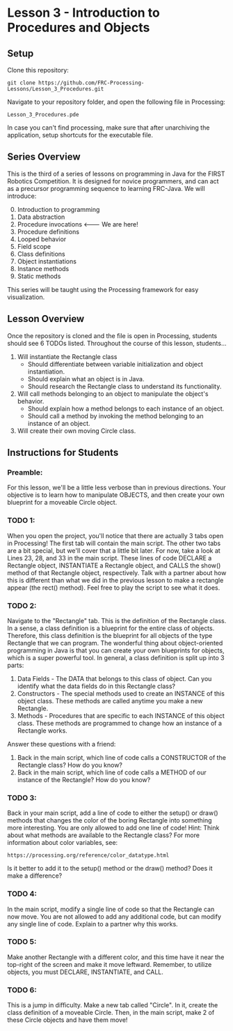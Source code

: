 # Lesson 3 - Introduction to Procedures and Objects

## Setup

Clone this repository:

`git clone https://github.com/FRC-Processing-Lessons/Lesson_3_Procedures.git`

Navigate to your repository folder, and open the following file in Processing:

`Lesson_3_Procedures.pde`

In case you can't find processing, make sure that after unarchiving the application, setup shortcuts for the executable file.

## Series Overview
This is the third of a series of lessons on programming in Java for the FIRST Robotics Competition.  It is designed for novice programmers, and can act as a precursor programming sequence to learning FRC-Java.  We will introduce:

0. Introduction to programming
1. Data abstraction
2. Procedure invocations   <--- We are here!
3. Procedure definitions   
4. Looped behavior
5. Field scope
6. Class definitions
7. Object instantiations
8. Instance methods
9. Static methods

This series will be taught using the Processing framework for easy visualization.

## Lesson Overview

Once the repository is cloned and the file is open in Processing, students should see 6 TODOs listed. Throughout the course of this lesson, students...

1. Will instantiate the Rectangle class
   - Should differentiate between variable initialization and object instantiation.
   - Should explain what an object is in Java.
   - Should research the Rectangle class to understand its functionality.
2. Will call methods belonging to an object to manipulate the object's behavior.
   - Should explain how a method belongs to each instance of an object.
   - Should call a method by invoking the method belonging to an instance of an object.
3. Will create their own moving Circle class.

## Instructions for Students

### Preamble:
For this lesson, we'll be a little less verbose than in previous directions.  Your objective is to learn how to manipulate OBJECTS, and then create your own blueprint for a moveable Circle object.

### TODO 1:  
When you open the project, you'll notice that there are actually 3 tabs open in Processing!  The first tab will contain the main script.  The other two tabs are a bit special, but we'll cover that a little bit later.  For now, take a look at Lines 23, 28, and 33 in the main script.  These lines of code DECLARE a Rectangle object, INSTANTIATE a Rectangle object, and CALLS the show() method of that Rectangle object, respectively.  Talk with a partner about how this is different than what we did in the previous lesson to make a rectangle appear (the rect() method).  Feel free to play the script to see what it does.

### TODO 2:
Navigate to the "Rectangle" tab.  This is the definition of the Rectangle class.  In a sense, a class definition is a blueprint for the entire class of objects.  Therefore, this class definition is the blueprint for all objects of the type Rectangle that we can program.  The wonderful thing about object-oriented programming in Java is that you can create your own blueprints for objects, which is a super powerful tool.  In general, a class definition is split up into 3 parts:

1. Data Fields - The DATA that belongs to this class of object.  Can you identify what the data fields do in this Rectangle class?
2. Constructors - The special methods used to create an INSTANCE of this object class.  These methods are called anytime you make a new Rectangle.
3. Methods - Procedures that are specific to each INSTANCE of this object class.  These methods are programmed to change how an instance of a Rectangle works.

Answer these questions with a friend:

1. Back in the main script, which line of code calls a CONSTRUCTOR of the Rectangle class?  How do you know?
2. Back in the main script, which line of code calls a METHOD of our instance of the Rectangle?  How do you know?

### TODO 3: 
Back in your main script, add a line of code to either the setup() or draw() methods that changes the color of the boring Rectangle into something more interesting.  You are only allowed to add one line of code!  Hint: Think about what methods are available to the Rectangle class?  For more information about color variables, see:

`https://processing.org/reference/color_datatype.html`

Is it better to add it to the setup() method or the draw() method?  Does it make a difference?

### TODO 4: 
In the main script, modify a single line of code so that the Rectangle can now move.  You are not allowed to add any additional code, but can modify any single line of code.  Explain to a partner why this works.
          
### TODO 5: 
Make another Rectangle with a different color, and this time have it near the top-right of the screen and make it move leftward. Remember, to utilize objects, you must DECLARE, INSTANTIATE, and CALL.

### TODO 6: 
This is a jump in difficulty.  Make a new tab called "Circle".  In it, create the class definition of a moveable Circle.  Then, in the main script, make 2 of these Circle objects and have them move!
